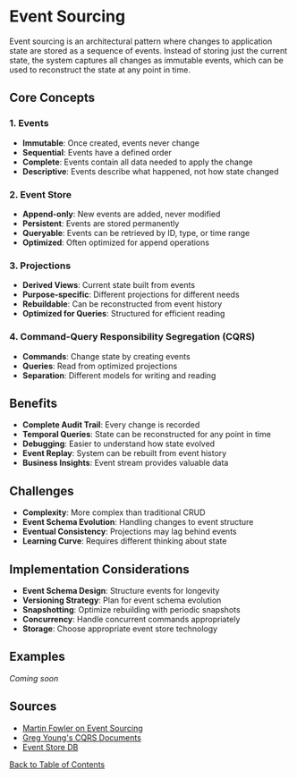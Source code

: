 # Event Sourcing

Event sourcing is an architectural pattern where changes to application state are stored as a sequence of events. Instead of storing just the current state, the system captures all changes as immutable events, which can be used to reconstruct the state at any point in time.

## Core Concepts

### 1. Events
- **Immutable**: Once created, events never change
- **Sequential**: Events have a defined order
- **Complete**: Events contain all data needed to apply the change
- **Descriptive**: Events describe what happened, not how state changed

### 2. Event Store
- **Append-only**: New events are added, never modified
- **Persistent**: Events are stored permanently
- **Queryable**: Events can be retrieved by ID, type, or time range
- **Optimized**: Often optimized for append operations

### 3. Projections
- **Derived Views**: Current state built from events
- **Purpose-specific**: Different projections for different needs
- **Rebuildable**: Can be reconstructed from event history
- **Optimized for Queries**: Structured for efficient reading

### 4. Command-Query Responsibility Segregation (CQRS)
- **Commands**: Change state by creating events
- **Queries**: Read from optimized projections
- **Separation**: Different models for writing and reading

## Benefits

- **Complete Audit Trail**: Every change is recorded
- **Temporal Queries**: State can be reconstructed for any point in time
- **Debugging**: Easier to understand how state evolved
- **Event Replay**: System can be rebuilt from event history
- **Business Insights**: Event stream provides valuable data

## Challenges

- **Complexity**: More complex than traditional CRUD
- **Event Schema Evolution**: Handling changes to event structure
- **Eventual Consistency**: Projections may lag behind events
- **Learning Curve**: Requires different thinking about state

## Implementation Considerations

- **Event Schema Design**: Structure events for longevity
- **Versioning Strategy**: Plan for event schema evolution
- **Snapshotting**: Optimize rebuilding with periodic snapshots
- **Concurrency**: Handle concurrent commands appropriately
- **Storage**: Choose appropriate event store technology

## Examples

*Coming soon*

## Sources

- [Martin Fowler on Event Sourcing](https://martinfowler.com/eaaDev/EventSourcing.html)
- [Greg Young's CQRS Documents](https://cqrs.files.wordpress.com/2010/11/cqrs_documents.pdf)
- [Event Store DB](https://www.eventstore.com/eventstoredb)

[Back to Table of Contents](/README.md)